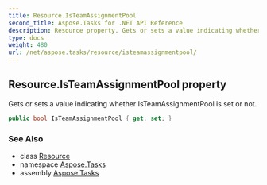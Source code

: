 ```yaml
---
title: Resource.IsTeamAssignmentPool
second_title: Aspose.Tasks for .NET API Reference
description: Resource property. Gets or sets a value indicating whether IsTeamAssignmentPool is set or not
type: docs
weight: 480
url: /net/aspose.tasks/resource/isteamassignmentpool/
---
```

## Resource.IsTeamAssignmentPool property

Gets or sets a value indicating whether IsTeamAssignmentPool is set or not.

```csharp
public bool IsTeamAssignmentPool { get; set; }
```

### See Also

* class [Resource](../)
* namespace [Aspose.Tasks](../../resource/)
* assembly [Aspose.Tasks](../../../)


